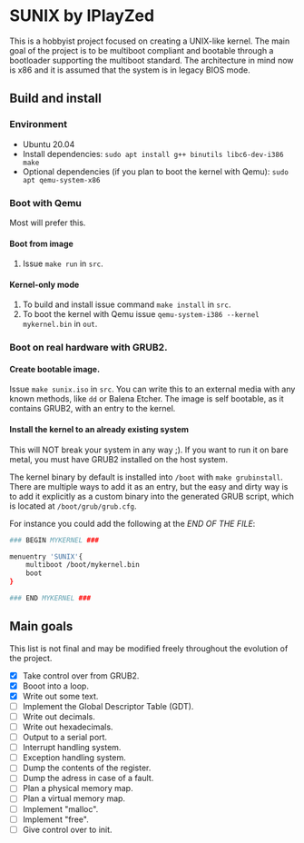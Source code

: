 # SUNIX by IPlayZed
This is a hobbyist project focused on creating a UNIX-like kernel.
The main goal of the project is to be multiboot compliant and bootable through
a bootloader supporting the multiboot standard.
The architecture in mind now is x86 and it is assumed that the system is in legacy BIOS mode.

## Build and install

### Environment

- Ubuntu 20.04
- Install dependencies: `sudo apt install g++ binutils libc6-dev-i386 make`
- Optional dependencies (if you plan to boot the kernel with Qemu): `sudo apt qemu-system-x86`

### Boot with Qemu 

Most will prefer this.

#### Boot from image
1. Issue `make run` in `src`.

#### Kernel-only mode
1. To build and install issue command `make install` in `src`.
2. To boot the kernel with Qemu issue `qemu-system-i386 --kernel mykernel.bin` in `out`.

### Boot on real hardware with GRUB2.

#### Create bootable image.
Issue `make sunix.iso` in `src`. You can write this to an external media with any known methods,
like `dd` or Balena Etcher. The image is self bootable, as it contains GRUB2, with an entry to the
kernel.
#### Install the kernel to an already existing system
This will NOT break your system in any way ;).
If you want to run it on bare metal, you must have GRUB2 installed on the host system.

The kernel binary by default is installed into `/boot` with `make grubinstall`.
There are multiple ways to add it as an entry, but the easy and dirty way is to add it
explicitly as a custom binary into the generated GRUB script, which is located at
`/boot/grub/grub.cfg`.

For instance you could add the following at the *END OF THE FILE*:

```sh
### BEGIN MYKERNEL ###

menuentry 'SUNIX'{
	multiboot /boot/mykernel.bin
	boot
}

### END MYKERNEL ###
```

## Main goals
This list is not final and may be modified freely throughout the evolution of the project.
 - [x] Take control over from GRUB2.
 - [x] Booot into a loop.
 - [x] Write out some text.
 - [ ] Implement the Global Descriptor Table (GDT).
 - [ ] Write out decimals.
 - [ ] Write out hexadecimals.
 - [ ] Output to a serial port.
 - [ ] Interrupt handling system.
 - [ ] Exception handling system.
 - [ ] Dump the contents of the register.
 - [ ] Dump the adress in case of a fault.
 - [ ] Plan a physical memory map.
 - [ ] Plan a virtual memory map.
 - [ ] Implement "malloc".
 - [ ] Implement "free".
 - [ ] Give control over to init.